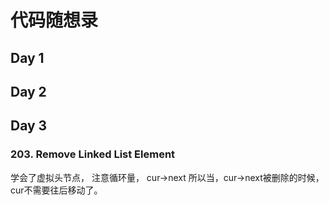 # 代码随想录

## Day 1
## Day 2

## Day 3
### 203. Remove Linked List Element
学会了虚拟头节点，
注意循环量， cur->next
所以当，cur->next被删除的时候，cur不需要往后移动了。


